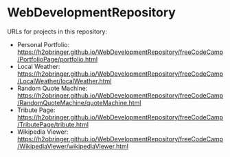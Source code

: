 # WebDevelopmentRepository

URLs for projects in this repository:
- Personal Portfolio: https://h2obringer.github.io/WebDevelopmentRepository/freeCodeCamp/PortfolioPage/portfolio.html
- Local Weather: https://h2obringer.github.io/WebDevelopmentRepository/freeCodeCamp/LocalWeather/localWeather.html
- Random Quote Machine: https://h2obringer.github.io/WebDevelopmentRepository/freeCodeCamp/RandomQuoteMachine/quoteMachine.html
- Tribute Page: https://h2obringer.github.io/WebDevelopmentRepository/freeCodeCamp/TributePage/tribute.html
- Wikipedia Viewer: https://h2obringer.github.io/WebDevelopmentRepository/freeCodeCamp/WikipediaViewer/wikipediaViewer.html

